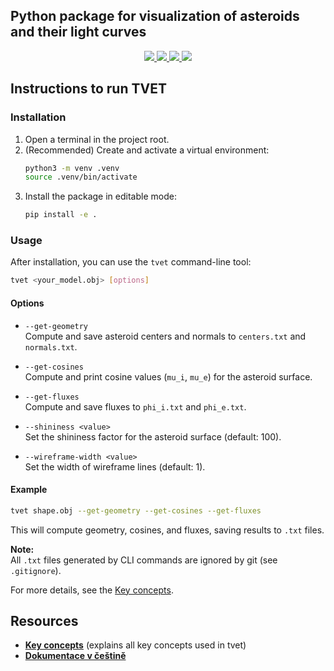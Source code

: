 ## Python package for visualization of asteroids and their light curves

<div align="center">
  <a href="https://github.com/scraptechguy/tvet/actions">
    <img src="https://github.com/scraptechguy/tvet/actions/workflows/python-package.yml/badge.svg">
  </a>
  <a href="https://github.com/scraptechguy/tvet/graphs/contributors">
    <img src="https://img.shields.io/github/contributors/scraptechguy/tvet">
  </a>
  <a href="https://github.com/scraptechguy/tvet/issues">
    <img src="https://img.shields.io/github/issues/scraptechguy/tvet">
  </a>
  <a href="https://github.com/scraptechguy/tvet/pulls">
    <img src="https://img.shields.io/github/issues-pr/scraptechguy/tvet">
  </a>
</div>

## Instructions to run TVET

### Installation

1. Open a terminal in the project root.
2. (Recommended) Create and activate a virtual environment:
   ```bash
   python3 -m venv .venv
   source .venv/bin/activate
   ```
3. Install the package in editable mode:
   ```bash
   pip install -e .
   ```

### Usage

After installation, you can use the `tvet` command-line tool:

```bash
tvet <your_model.obj> [options]
```

#### Options

- `--get-geometry`  
  Compute and save asteroid centers and normals to `centers.txt` and `normals.txt`.

- `--get-cosines`  
  Compute and print cosine values (`mu_i`, `mu_e`) for the asteroid surface.

- `--get-fluxes`  
  Compute and save fluxes to `phi_i.txt` and `phi_e.txt`.

- `--shininess <value>`  
  Set the shininess factor for the asteroid surface (default: 100).

- `--wireframe-width <value>`  
  Set the width of wireframe lines (default: 1).

#### Example

```bash
tvet shape.obj --get-geometry --get-cosines --get-fluxes
```

This will compute geometry, cosines, and fluxes, saving results to `.txt` files.

**Note:**  
All `.txt` files generated by CLI commands are ignored by git (see `.gitignore`).

For more details, see the [Key concepts](https://github.com/scraptechguy/tvet/blob/main/docs/CONCEPTS.md).

## Resources

+ <b><a href="https://github.com/scraptechguy/tvet/blob/main/docs/CONCEPTS.md">Key concepts</a></b> (explains all key concepts used in tvet)
+ <b><a href="https://sirrah.troja.mff.cuni.cz/~mira/tmp/diplomky/Broz_2024.pdf">Dokumentace v češtině</a></b>